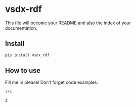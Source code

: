 vsdx-rdf
================

<!-- WARNING: THIS FILE WAS AUTOGENERATED! DO NOT EDIT! -->

This file will become your README and also the index of your
documentation.

## Install

``` sh
pip install vsdx_rdf
```

## How to use

Fill me in please! Don’t forget code examples:

``` python
1+1
```

    2
